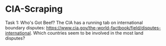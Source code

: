 # CIA-Scraping
Task 1: Who's Got Beef?  The CIA has a running tab on international boundary disputes: https://www.cia.gov/the-world-factbook/field/disputes-international.  Which countries seem to be involved in the most land disputes?
